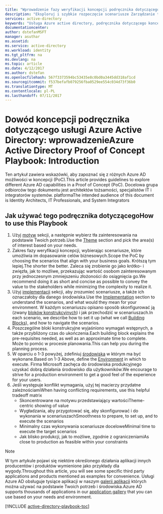 ```yaml
---
title: "Wprowadzenie fazy weryfikacji koncepcji podręcznika dotyczącego usługi Azure Active Directory | Dokumentacja firmy Microsoft"
description: "Eksploruj i szybkie rozpoczęcie scenariusze Zarządzanie tożsamościami i dostępem"
services: active-directory
keywords: "Usługa Azure active directory, podręcznika dotyczącego koncepcji, aby zapewnić"
documentationcenter: 
author: dstefanMSFT
manager: asuthar
ms.assetid: 
ms.service: active-directory
ms.workload: identity
ms.tgt_pltfrm: na
ms.devlang: na
ms.topic: article
ms.date: 4/12/2017
ms.author: dstefan
ms.openlocfilehash: 567f3373594bc53435e8c0bd0a3445dd318af1cd
ms.sourcegitcommit: f537befafb079256fba0529ee554c034d73f36b0
ms.translationtype: MT
ms.contentlocale: pl-PL
ms.lasthandoff: 07/11/2017
---
```

# <a name="azure-active-directory-proof-of-concept-playbook-introduction"></a><span data-ttu-id="58de0-104">Dowód koncepcji podręcznika dotyczącego usługi Azure Active Directory: wprowadzenie</span><span class="sxs-lookup"><span data-stu-id="58de0-104">Azure Active Directory Proof of Concept Playbook: Introduction</span></span>

<span data-ttu-id="58de0-105">Ten artykuł zawiera wskazówki, aby zapoznać się z różnych Azure AD możliwości w koncepcji (PoC).</span><span class="sxs-lookup"><span data-stu-id="58de0-105">This article provides guidelines to explore different Azure AD capabilities in a Proof of Concept (PoC).</span></span> <span data-ttu-id="58de0-106">Docelowa grupa odbiorców tego dokumentu jest architektów tożsamości, specjalistów IT i integratorów systemów. platforma</span><span class="sxs-lookup"><span data-stu-id="58de0-106">The intended audience of this document is Identity Architects, IT Professionals, and System Integrators</span></span>

## <a name="how-to-use-this-playbook"></a><span data-ttu-id="58de0-107">Jak używać tego podręcznika dotyczącego</span><span class="sxs-lookup"><span data-stu-id="58de0-107">How to use this Playbook</span></span>

1. <span data-ttu-id="58de0-108">Użyj [motyw](active-directory-playbook-ingredients.md#theme) sekcji, a następnie wybierz tła zainteresowania na podstawie Twoich potrzeb.</span><span class="sxs-lookup"><span data-stu-id="58de0-108">Use the [Theme](active-directory-playbook-ingredients.md#theme) section and pick the area(s) of interest based on your needs.</span></span>  
2. <span data-ttu-id="58de0-109">Zakres fazy weryfikacji koncepcji, wybierając scenariusze, które umożliwia im dopasowanie celów biznesowych.</span><span class="sxs-lookup"><span data-stu-id="58de0-109">Scope the PoC by choosing the scenarios that align with your business goals.</span></span> <span data-ttu-id="58de0-110">Krótszą tym lepiej.</span><span class="sxs-lookup"><span data-stu-id="58de0-110">The shorter the better.</span></span> <span data-ttu-id="58de0-111">Zaleca się zrobienie go jako krótko- i zwięzła, jak to możliwe, przekazując wartość osobom zainteresowanym przy jednoczesnym zmniejszeniu złożoności do osiągnięcia go.</span><span class="sxs-lookup"><span data-stu-id="58de0-111">We recommend doing it as short and concise as possible to convey the value to the stakeholders while minimizing the complexity to realize it.</span></span>  
3. <span data-ttu-id="58de0-112">Użyj [implementacji](active-directory-playbook-implementation.md) sekcji, aby zrozumieć scenariusze, a także ich oznaczałoby dla danego środowiska.</span><span class="sxs-lookup"><span data-stu-id="58de0-112">Use the [Implementation](active-directory-playbook-implementation.md) section to understand the scenarios, and what would they mean for your environment.</span></span> <span data-ttu-id="58de0-113">W każdym scenariuszu opisano sposób skonfigurować ją (zwany [bloków konstrukcyjnych](active-directory-playbook-building-blocks.md)) i jak przechodzić w scenariuszach.</span><span class="sxs-lookup"><span data-stu-id="58de0-113">In each scenario, we describe how to set it up (what we call [Building Blocks](active-directory-playbook-building-blocks.md)), and how to navigate the scenarios.</span></span> 
4. <span data-ttu-id="58de0-114">Poszczególne bloki konstrukcyjne wyjaśniono wymagań wstępnych, a także przybliżony czas do ukończenia.</span><span class="sxs-lookup"><span data-stu-id="58de0-114">Each building block explains the pre-requisites needed, as well as an approximate time to complete.</span></span> <span data-ttu-id="58de0-115">Może to pomóc w procesie planowania.</span><span class="sxs-lookup"><span data-stu-id="58de0-115">This can help you during the planning process.</span></span> 
5. <span data-ttu-id="58de0-116">W oparciu o 1-3 powyżej, zdefiniuj [środowiska](active-directory-playbook-ingredients.md#environment) w którym ma być wykonane.</span><span class="sxs-lookup"><span data-stu-id="58de0-116">Based on 1-3 Above, define the [Environment](active-directory-playbook-ingredients.md#environment) in which to execute.</span></span> <span data-ttu-id="58de0-117">Firma Microsoft zachęca do środowiska produkcyjnego uzyskać dobrą działania środowisko dla użytkowników.</span><span class="sxs-lookup"><span data-stu-id="58de0-117">We encourage to strive for a production environment to get a good feel of the experience for your users.</span></span> 
6. <span data-ttu-id="58de0-118">Jeśli występuje konflikt wymagania, użyj tej macierzy przydatne zależnościami</span><span class="sxs-lookup"><span data-stu-id="58de0-118">When having conflicting requirements, use this helpful tradeoff matrix</span></span> 
   * <span data-ttu-id="58de0-119">Skoncentrowane na motywu przedstawiający wartości</span><span class="sxs-lookup"><span data-stu-id="58de0-119">Theme-centric showing of value</span></span>  
   * <span data-ttu-id="58de0-120">Wygładzania, aby przygotować się, aby skonfigurować i do wykonania w scenariuszach</span><span class="sxs-lookup"><span data-stu-id="58de0-120">Smoothness to prepare, to set up, and to execute the scenarios</span></span> 
   * <span data-ttu-id="58de0-121">Minimalny czas wykonywania scenariusze docelowe</span><span class="sxs-lookup"><span data-stu-id="58de0-121">Minimal time to execute the target scenarios</span></span> 
   * <span data-ttu-id="58de0-122">Jak blisko produkcji, jak to możliwe, zgodnie z ograniczeniami</span><span class="sxs-lookup"><span data-stu-id="58de0-122">As close to production as feasible within your constraints</span></span> 

>[!NOTE]
> <span data-ttu-id="58de0-123">W tym artykule pojawi się niektóre określonego działania aplikacji innych producentów i produktów wymienione jako przykłady dla wygody.</span><span class="sxs-lookup"><span data-stu-id="58de0-123">Throughout this article, you will see some specific third party applications and products mentioned as examples for convenience.</span></span> <span data-ttu-id="58de0-124">Usługi Azure AD obsługuje tysiące aplikacji w naszym [galerii aplikacji](https://azuremarketplace.microsoft.com/marketplace/apps/category/azure-active-directory-apps) których można używać na podstawie Twoich potrzeb i środowiska.</span><span class="sxs-lookup"><span data-stu-id="58de0-124">Azure AD supports thousands of applications in our [application gallery](https://azuremarketplace.microsoft.com/marketplace/apps/category/azure-active-directory-apps) that you can use based on your needs and environment.</span></span> 



[!INCLUDE [active-directory-playbook-toc](../../includes/active-directory-playbook-steps.md)]